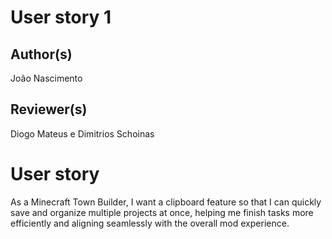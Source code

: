 # User story 1
## Author(s)
João Nascimento
## Reviewer(s)
Diogo Mateus e Dimitrios Schoinas
# User story
As a Minecraft Town Builder, I want a clipboard feature so that I can quickly save and organize multiple projects at once, helping me finish tasks more efficiently and aligning seamlessly with the overall mod experience.

